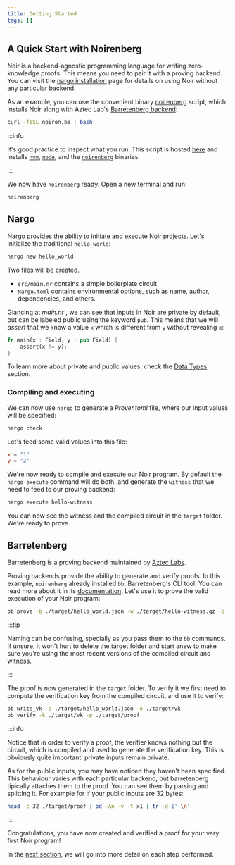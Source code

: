 ```yaml
---
title: Getting Started
tags: []
---
```


## A Quick Start with Noirenberg

Noir is a backend-agnostic programming language for writing zero-knowledge proofs. This means you need to pair it with a proving backend. You can visit the [nargo installation](./getting_started/noir_installation.md) page for details on using Noir without any particular backend.

As an example, you can use the convenient binary [noirenberg](https://raw.githubusercontent.com/noir-lang/noirenberg/main/install.sh) script, which installs Noir along with Aztec Lab's [Barretenberg backend](https://github.com/AztecProtocol/aztec-packages/tree/master/barretenberg):

```bash
curl -fsSL noiren.be | bash
```

:::info

It's good practice to inspect what you run. This script is hosted [here](https://raw.githubusercontent.com/AztecProtocol/noirenberg/main/install.sh) and installs [`nvm`](https://github.com/nvm-sh/nvm/tree/master), [`node`](https://nodejs.org/en), and the [`noirenberg`](https://raw.githubusercontent.com/noir-lang/noirenberg/main/npx.ts) binaries.

:::

We now have `noirenberg` ready.  Open a new terminal and run:

```bash
noirenberg
```

## Nargo

Nargo provides the ability to initiate and execute Noir projects. Let's initialize the traditional `hello_world`:

```sh
nargo new hello_world
```

Two files will be created.

- `src/main.nr` contains a simple boilerplate circuit
- `Nargo.toml` contains environmental options, such as name, author, dependencies, and others.

Glancing at _main.nr_ , we can see that inputs in Noir are private by default, but can be labeled public using the keyword `pub`. This means that we will _assert_ that we know a value `x` which is different from `y` without revealing `x`:

```rust
fn main(x : Field, y : pub Field) {
    assert(x != y);
}
```

To learn more about private and public values, check the [Data Types](./noir/concepts/data_types/index.md) section.

### Compiling and executing

We can now use `nargo` to generate a _Prover.toml_ file, where our input values will be specified:

```sh
nargo check
```

Let's feed some valid values into this file:

```toml
x = "1"
y = "2"
```

We're now ready to compile and execute our Noir program. By default the `nargo execute` command will do both, and generate the `witness` that we need to feed to our proving backend:

```sh
nargo execute hello-witness
```

You can now see the witness and the compiled circuit in the `target` folder. We're ready to prove

## Barretenberg

Barretenberg is a proving backend maintained by [Aztec Labs](https://www.aztec-labs.com/).

Proving backends provide the ability to generate and verify proofs. In this example, `noirenberg` already installed `bb`, Barretenberg's CLI tool. You can read more about it in its [documentation](https://github.com/AztecProtocol/aztec-packages/blob/master/barretenberg/cpp/src/barretenberg/bb/readme.md). Let's use it to prove the valid execution of your Noir program:

```sh
bb prove -b ./target/hello_world.json -w ./target/hello-witness.gz -o ./target/proof
```

:::tip

Naming can be confusing, specially as you pass them to the `bb` commands. If unsure, it won't hurt to delete the target folder and start anew to make sure you're using the most recent versions of the compiled circuit and witness.

:::

The proof is now generated in the `target` folder. To verify it we first need to compute the verification key from the compiled circuit, and use it to verify:

```sh
bb write_vk -b ./target/hello_world.json -o ./target/vk
bb verify -k ./target/vk -p ./target/proof
```

:::info

Notice that in order to verify a proof, the verifier knows nothing but the circuit, which is compiled and used to generate the verification key. This is obviously quite important: private inputs remain private.

As for the public inputs, you may have noticed they haven't been specified. This behaviour varies with each particular backend, but barretenberg tipically attaches them to the proof. You can see them by parsing and splitting it. For example for if your public inputs are 32 bytes:

```bash
head -c 32 ./target/proof | od -An -v -t x1 | tr -d $' \n'
```

:::

Congratulations, you have now created and verified a proof for your very first Noir program!

In the [next section](./getting_started/project_breakdown.md), we will go into more detail on each step performed.
